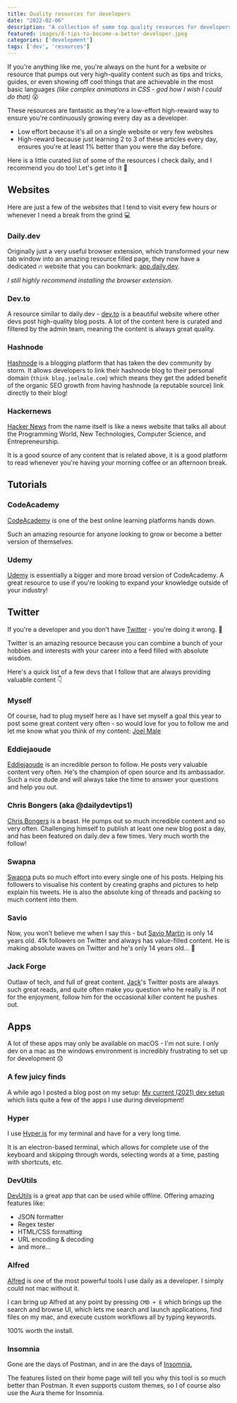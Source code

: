 ```yaml
---
title: Quality resources for developers
date: "2022-02-06"
description: "A collection of some top quality resources for developers to use to continue learning something new every day."
featured: images/8-tips-to-become-a-better-developer.jpeg
categories: ['development']
tags: ['dev', 'resources']
--- 
```


If you're anything like me, you're always on the hunt for a website or resource that pumps out very high-quality content such as tips and tricks, guides, or even showing off cool things that are achievable in the most basic languages *(like complex animations in CSS - god how I wish I could do that)* 😮 

These resources are fantastic as they're a low-effort high-reward way to ensure you're continuously growing every day as a developer.

- Low effort because it's all on a single website or very few websites
- High-reward because just learning 2 to 3 of these articles every day, ensures you're at least 1% better than you were the day before.

Here is a little curated list of some of the resources I check daily, and I recommend you do too! Let's get into it 🚀 

## Websites

Here are just a few of the websites that I tend to visit every few hours or whenever I need a break from the grind 💻 

### Daily.dev

Originally just a very useful browser extension, which transformed your new tab window into an amazing resource filled page, they now have a dedicated 🔥 website that you can bookmark: [app.daily.dev](https://app.daily.dev/).

*I still highly recommend installing the browser extension.*

### Dev.to

A resource similar to daily.dev - [dev.to](https://dev.to/) is a beautiful website where other devs post high-quality blog posts. A lot of the content here is curated and filtered by the admin team, meaning the content is always great quality.

### Hashnode

[Hashnode](https://hashnode.com/) is a blogging platform that has taken the dev community by storm. It allows developers to link their hashnode blog to their personal domain (`think blog.joelmale.com`) which means they get the added benefit of the organic SEO growth from having hashnode (a reputable source) link directly to their blog!

### Hackernews

[Hacker News](https://thehackernews.com/) from the name itself is like a news website that talks all about the Programming World, New Technologies, Computer Science, and Entrepreneurship.

It is a good source of any content that is related above, it is a good platform to read whenever you're having your morning coffee or an afternoon break.

## Tutorials

### CodeAcademy

[CodeAcademy](https://www.codecademy.com/) is one of the best online learning platforms hands down. 

Such an amazing resource for anyone looking to grow or become a better version of themselves.

### Udemy

[Udemy](https://www.udemy.com/) is essentially a bigger and more broad version of CodeAcademy. A great resource to use if you're looking to expand your knowledge outside of your industry!

## Twitter

If you're a developer and you don't have [Twitter](https://twitter.com) - you're doing it wrong. 🤦 

Twitter is an amazing resource because you can combine a bunch of your hobbies and interests with your career into a feed filled with absolute wisdom.

Here's a quick list of a few devs that I follow that are always providing valuable content 👇 

### Myself

Of course, had to plug myself here as I have set myself a goal this year to post some great content very often - so would love for you to follow me and let me know what you think of my content: [Joel Male](https://twitter.com/joelwmale)

### Eddiejaoude

[Eddiejaoude](https://twitter.com/eddiejaoude) is an incredible person to follow. He posts very valuable content very often. He's the champion of open source and its ambassador. Such a nice dude and will always take the time to answer your questions and help you out.

### Chris Bongers (aka @dailydevtips1)

[Chris Bongers](https://twitter.com/DailyDevTips1) is a beast. He pumps out so much incredible content and so very often. Challenging himself to publish at least one new blog post a day, and has been featured on daily.dev a few times. Very much worth the follow!

### Swapna

[Swapna](https://twitter.com/swapnakpanda) puts so much effort into every single one of his posts. Helping his followers to visualise his content by creating graphs and pictures to help explain his tweets. He is also the absolute king of threads and packing so much content into them.

### Savio

Now, you won't believe me when I say this - but [Savio Martin](https://twitter.com/saviomartin7) is only 14 years old. 41k followers on Twitter and always has value-filled content. He is making absolute waves on Twitter and he's only 14 years old... 🧠 

### Jack Forge

Outlaw of tech, and full of great content. [Jack](https://twitter.com/TheJackForge)'s Twitter posts are always such great reads, and quite often make you question who he really is. If not for the enjoyment, follow him for the occasional killer content he pushes out.

## Apps

A lot of these apps may only be available on macOS - I'm not sure. I only dev on a mac as the windows environment is incredibly frustrating to set up for development 😞

### A few juicy finds

A while ago I posted a blog post on my setup: [My current (2021) dev setup](/my-current-2021-dev-setup) which lists quite a few of the apps I use during development!

### Hyper

I use [Hyper.is](https://hyper.is/) for my terminal and have for a very long time.

It is an electron-based terminal, which allows for complete use of the keyboard and skipping through words, selecting words at a time, pasting with shortcuts, etc.

### DevUtils

[DevUtils](https://devutils.app/) is a great app that can be used while offline. Offering amazing features like:

- JSON formatter
- Regex tester
- HTML/CSS formatting
- URL encoding & decoding
- and more...

### Alfred

[Alfred](https://www.alfredapp.com/) is one of the most powerful tools I use daily as a developer. I simply could not mac without it.

I can bring up Alfred at any point by pressing `CMD + E` which brings up the search and browse UI, which lets me search and launch applications, find files on my mac, and execute custom workflows all by typing keywords. 

100% worth the install.

### Insomnia

Gone are the days of Postman, and in are the days of [Insomnia.](https://insomnia.rest/)

The features listed on their home page will tell you why this tool is so much better than Postman. It even supports custom themes, so I of course also use the Aura theme for Insomnia.